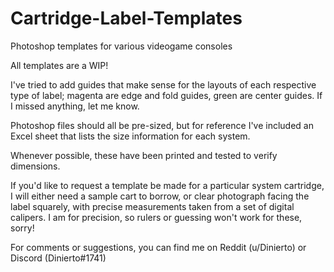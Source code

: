 # Cartridge-Label-Templates
Photoshop templates for various videogame consoles

All templates are a WIP!

I've tried to add guides that make sense for the layouts of each respective type of label; magenta are edge and fold guides, green are center guides.  If I missed anything, let me know.

Photoshop files should all be pre-sized, but for reference I've included an Excel sheet that lists the size information for each system.

Whenever possible, these have been printed and tested to verify dimensions.

If you'd like to request a template be made for a particular system cartridge, I will either need a sample cart to borrow, or clear photograph facing the label squarely, with precise measurements taken from a set of digital calipers.  I am for precision, so rulers or guessing won't work for these, sorry!

For comments or suggestions, you can find me on Reddit (u/Dinierto) or Discord (Dinierto#1741)
